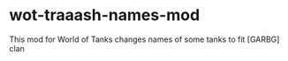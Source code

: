 # wot-traaash-names-mod
This mod for World of Tanks changes names of some tanks to fit [GARBG] clan
